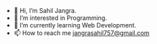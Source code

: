 - 👋 Hi, I’m Sahil Jangra.
- 👀 I’m interested in Programming.
- 🌱 I’m currently learning Web Development.
- 📫 How to reach me jangrasahil757@gmail.com

<!---
Sahiljangra88/Sahiljangra88 is a ✨ special ✨ repository because its `README.md` (this file) appears on your GitHub profile.
You can click the Preview link to take a look at your changes.
--->
